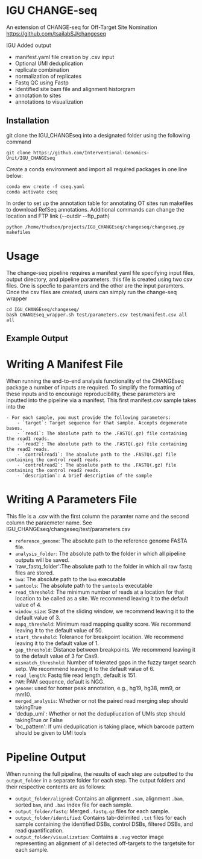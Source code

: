# IGU CHANGE-seq
 An extension of CHANGE-seq for Off-Target Site Nomination
 https://github.com/tsailabSJ/changeseq
 
IGU Added output

* manifest.yaml file creation by .csv input
* Optional UMI deduplication
* replicate combination
* normalization of replicates
* Fastq QC using Fastp
* Identified site bam file and alignment historgram
* annotation to sites
* annotations to visualization 


 ## Installation
 git clone the IGU_CHANGEseq into a designated folder using the following command
 
 ```
 git clone https://github.com/Interventional-Genomics-Unit/IGU_CHANGEseq
 ```
 
 Create a conda environment and import all required packages in one line below:
 
 ```
 conda env create -f cseq.yaml
 conda activate cseq
 ```

In order to set up the annotation table for annotating OT sites run makefiles to download RefSeq annotations. Additional commands can change the location and FTP link (--outdir --ftp_path)

```
python /home/thudson/projects/IGU_CHANGEseq/changeseq/changeseq.py makefiles

```
 
# Usage

The change-seq pipeline requires a manifest yaml file specifying input files, output directory, and pipeline parameters. this file is created using two csv files. One is specfic to paramters and the other are the input paramters. Once the csv files are created, users can simply run the change-seq wrapper 

```
cd IGU_CHANGEseq/changeseq/
bash CHANGEseq_wrapper.sh test/parameters.csv test/manifest.csv all all

```


## Example Output


# Writing A Manifest File
When running the end-to-end analysis functionality of the CHANGEseq package a number of inputs are required. To simplify the formatting of these inputs and to encourage reproducibility, these parameters are inputted into the pipeline via a manifest. This first manifest.csv sample takes into the 


    - For each sample, you must provide the following parameters:
        - `target`: Target sequence for that sample. Accepts degenerate bases.
        - `read1`: The absolute path to the .FASTQ(.gz) file containing the read1 reads.
        - `read2`: The absolute path to the .FASTQ(.gz) file containing the read2 reads.
        - `controlread1`: The absolute path to the .FASTQ(.gz) file containing the control read1 reads.
        - `controlread2`: The absolute path to the .FASTQ(.gz) file containing the control read2 reads.
        - `description`: A brief description of the sample
     

 # Writing A Parameters File
 This file is a .csv with the first column the paramter name and the second column the paraemeter name. See IGU_CHANGEseq/changeseq/test/parameters.csv

- `reference_genome`: The absolute path to the reference genome FASTA file.
- `analysis_folder`: The absolute path to the folder in which all pipeline outputs will be saved.
- 'raw_fastq_folder':The absolute path to the folder in which all raw fastq files are stored.
- `bwa`: The absolute path to the `bwa` executable
- `samtools`: The absolute path to the `samtools` executable
- `read_threshold`: The minimum number of reads at a location for that location to be called as a site. We recommend leaving it to the default value of 4.
- `window_size`: Size of the sliding window, we recommend leaving it to the default value of 3.
- `mapq_threshold`: Minimum read mapping quality score. We recommend leaving it to the default value of 50.
- `start_threshold`: Tolerance for breakpoint location. We recommend leaving it to the default value of 1.
- `gap_threshold`: Distance between breakpoints. We recommend leaving it to the default value of 3 for Cas9.
- `mismatch_threshold`: Number of tolerated gaps in the fuzzy target search setp. We recommend leaving it to the default value of 6.
- `read_length`: Fastq file read length, default is 151.
- `PAM`: PAM sequence, default is NGG.
- `genome`: used for homer peak annotation, e.g., hg19, hg38, mm9, or mm10.
- `merged_analysis`: Whether or not the paired read merging step should takingTrue
- 'dedup_umi': Whether or not the dedupliucation of UMIs step should takingTrue or False
- 'bc_pattern': If umi deduplication is taking place, which barcode pattern should be given to UMI tools

# Pipeline Output
When running the full pipeline, the results of each step are outputted to the `output_folder` in a separate folder for each step. The output folders and their respective contents are as follows:

- `output_folder/aligned`: Contains an alignment `.sam`, alignment `.bam`, sorted `bam`, and `.bai` index file for each sample.
- `output_folder/fastq`: Merged `.fastq.gz` files for each sample.
- `output_folder/identified`: Contains tab-delimited `.txt` files for each sample containing the identified DSBs, control DSBs, filtered DSBs, and read quantification.
- `output_folder/visualization`: Contains a `.svg` vector image representing an alignment of all detected off-targets to the targetsite for each sample.
